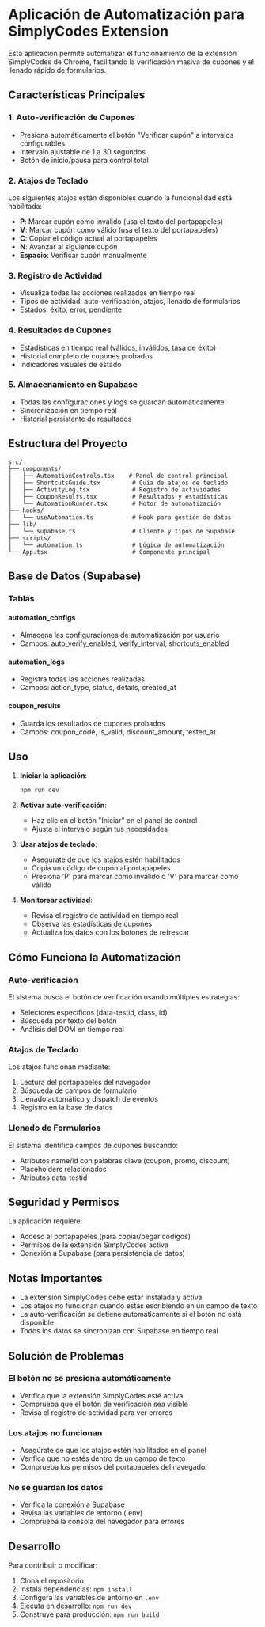 # Aplicación de Automatización para SimplyCodes Extension

Esta aplicación permite automatizar el funcionamiento de la extensión SimplyCodes de Chrome, facilitando la verificación masiva de cupones y el llenado rápido de formularios.

## Características Principales

### 1. Auto-verificación de Cupones
- Presiona automáticamente el botón "Verificar cupón" a intervalos configurables
- Intervalo ajustable de 1 a 30 segundos
- Botón de inicio/pausa para control total

### 2. Atajos de Teclado

Los siguientes atajos están disponibles cuando la funcionalidad está habilitada:

- **P**: Marcar cupón como inválido (usa el texto del portapapeles)
- **V**: Marcar cupón como válido (usa el texto del portapapeles)
- **C**: Copiar el código actual al portapapeles
- **N**: Avanzar al siguiente cupón
- **Espacio**: Verificar cupón manualmente

### 3. Registro de Actividad
- Visualiza todas las acciones realizadas en tiempo real
- Tipos de actividad: auto-verificación, atajos, llenado de formularios
- Estados: éxito, error, pendiente

### 4. Resultados de Cupones
- Estadísticas en tiempo real (válidos, inválidos, tasa de éxito)
- Historial completo de cupones probados
- Indicadores visuales de estado

### 5. Almacenamiento en Supabase
- Todas las configuraciones y logs se guardan automáticamente
- Sincronización en tiempo real
- Historial persistente de resultados

## Estructura del Proyecto

```
src/
├── components/
│   ├── AutomationControls.tsx    # Panel de control principal
│   ├── ShortcutsGuide.tsx         # Guía de atajos de teclado
│   ├── ActivityLog.tsx            # Registro de actividades
│   ├── CouponResults.tsx          # Resultados y estadísticas
│   └── AutomationRunner.tsx       # Motor de automatización
├── hooks/
│   └── useAutomation.ts           # Hook para gestión de datos
├── lib/
│   └── supabase.ts                # Cliente y tipos de Supabase
├── scripts/
│   └── automation.ts              # Lógica de automatización
└── App.tsx                        # Componente principal
```

## Base de Datos (Supabase)

### Tablas

#### automation_configs
- Almacena las configuraciones de automatización por usuario
- Campos: auto_verify_enabled, verify_interval, shortcuts_enabled

#### automation_logs
- Registra todas las acciones realizadas
- Campos: action_type, status, details, created_at

#### coupon_results
- Guarda los resultados de cupones probados
- Campos: coupon_code, is_valid, discount_amount, tested_at

## Uso

1. **Iniciar la aplicación**:
   ```bash
   npm run dev
   ```

2. **Activar auto-verificación**:
   - Haz clic en el botón "Iniciar" en el panel de control
   - Ajusta el intervalo según tus necesidades

3. **Usar atajos de teclado**:
   - Asegúrate de que los atajos estén habilitados
   - Copia un código de cupón al portapapeles
   - Presiona 'P' para marcar como inválido o 'V' para marcar como válido

4. **Monitorear actividad**:
   - Revisa el registro de actividad en tiempo real
   - Observa las estadísticas de cupones
   - Actualiza los datos con los botones de refrescar

## Cómo Funciona la Automatización

### Auto-verificación
El sistema busca el botón de verificación usando múltiples estrategias:
- Selectores específicos (data-testid, class, id)
- Búsqueda por texto del botón
- Análisis del DOM en tiempo real

### Atajos de Teclado
Los atajos funcionan mediante:
1. Lectura del portapapeles del navegador
2. Búsqueda de campos de formulario
3. Llenado automático y dispatch de eventos
4. Registro en la base de datos

### Llenado de Formularios
El sistema identifica campos de cupones buscando:
- Atributos name/id con palabras clave (coupon, promo, discount)
- Placeholders relacionados
- Atributos data-testid

## Seguridad y Permisos

La aplicación requiere:
- Acceso al portapapeles (para copiar/pegar códigos)
- Permisos de la extensión SimplyCodes activa
- Conexión a Supabase (para persistencia de datos)

## Notas Importantes

- La extensión SimplyCodes debe estar instalada y activa
- Los atajos no funcionan cuando estás escribiendo en un campo de texto
- La auto-verificación se detiene automáticamente si el botón no está disponible
- Todos los datos se sincronizan con Supabase en tiempo real

## Solución de Problemas

### El botón no se presiona automáticamente
- Verifica que la extensión SimplyCodes esté activa
- Comprueba que el botón de verificación sea visible
- Revisa el registro de actividad para ver errores

### Los atajos no funcionan
- Asegúrate de que los atajos estén habilitados en el panel
- Verifica que no estés dentro de un campo de texto
- Comprueba los permisos del portapapeles del navegador

### No se guardan los datos
- Verifica la conexión a Supabase
- Revisa las variables de entorno (.env)
- Comprueba la consola del navegador para errores

## Desarrollo

Para contribuir o modificar:

1. Clona el repositorio
2. Instala dependencias: `npm install`
3. Configura las variables de entorno en `.env`
4. Ejecuta en desarrollo: `npm run dev`
5. Construye para producción: `npm run build`
